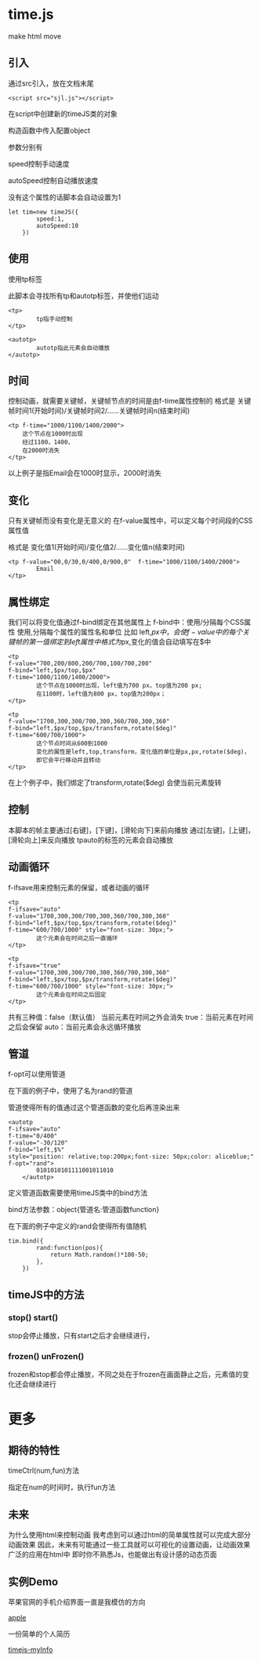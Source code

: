 # time.js
make html move


## 引入
通过src引入，放在文档末尾
```
<script src="sjl.js"></script>
```
在script中创建新的timeJS类的对象

构造函数中传入配置object

参数分别有

speed控制手动速度

autoSpeed控制自动播放速度

没有这个属性的话脚本会自动设置为1
```
let tim=new timeJS({
        speed:1,
        autoSpeed:10
    })
```

## 使用

使用tp标签

此脚本会寻找所有tp和autotp标签，并使他们运动

```
<tp>
        tp指手动控制
</tp>

<autotp>
        autotp指此元素会自动播放
</autotp>

```

## 时间
控制动画，就需要关键帧，关键帧节点的时间是由f-time属性控制的
格式是
关键帧时间1(开始时间)/关键帧时间2/......关键帧时间n(结束时间)
```
<tp f-time="1000/1100/1400/2000">
    这个节点在1000时出现
    经过1100，1400，
    在2000时消失
</tp>
```
以上例子是指Email会在1000时显示，2000时消失

## 变化
只有关键帧而没有变化是无意义的
在f-value属性中，可以定义每个时间段的CSS属性值

格式是
变化值1(开始时间)/变化值2/......变化值n(结束时间)
```
<tp f-value="00,0/30,0/400,0/900,0"  f-time="1000/1100/1400/2000">
        Email
</tp>
```

## 属性绑定
我们可以将变化值通过f-bind绑定在其他属性上
f-bind中：使用/分隔每个CSS属性
使用,分隔每个属性的属性名和单位
比如 left,$px中，会使f-value中的每个关键帧的第一值绑定到left属性中 格式为$px,变化的值会自动填写在$中
```
<tp  
f-value="700,200/800,200/700,100/700,200" 
f-bind="left,$px/top,$px" 
f-time="1000/1100/1400/2000">
        这个节点在1000时出现，left值为700 px，top值为200 px;
        在1100时，left值为800 px，top值为200px；
</tp>
```
```
<tp 
f-value="1700,300,300/700,300,360/700,300,360"
f-bind="left,$px/top,$px/transform,rotate($deg)" 
f-time="600/700/1000">
        这个节点时间从600到1000
        变化的属性是left,top,transform，变化值的单位是px,px,rotate($deg)，
        即它会平行移动并且转动
</tp>
   ```
在上个例子中，我们绑定了transform,rotate($deg) 会使当前元素旋转


## 控制
本脚本的帧主要通过[右键]，[下键]，[滑轮向下]来前向播放
通过[左键]，[上键]，[滑轮向上]来反向播放
tpauto的标签的元素会自动播放



## 动画循环
f-ifsave用来控制元素的保留，或者动画的循环
```
<tp  
f-ifsave="auto" 
f-value="1700,300,300/700,300,360/700,300,360"
f-bind="left,$px/top,$px/transform,rotate($deg)" 
f-time="600/700/1000" style="font-size: 30px;">
        这个元素会在时间之后一直循环
</tp>

<tp  
f-ifsave="true" 
f-value="1700,300,300/700,300,360/700,300,360"
f-bind="left,$px/top,$px/transform,rotate($deg)" 
f-time="600/700/1000" style="font-size: 30px;">
        这个元素会在时间之后固定
</tp>

```
共有三种值：false（默认值）
当前元素在时间之外会消失
true：当前元素在时间之后会保留
auto：当前元素会永远循环播放


## 管道

f-opt可以使用管道

在下面的例子中，使用了名为rand的管道

管道使得所有的值通过这个管道函数的变化后再渲染出来


```
<autotp 
f-ifsave="auto" 
f-time="0/400" 
f-value="-30/120" 
f-bind="left,$%" 
style="position: relative;top:200px;font-size: 50px;color: aliceblue;" 
f-opt="rand">
        0101010101111001011010
    </autotp>
```

定义管道函数需要使用timeJS类中的bind方法

bind方法参数：object{管道名:管道函数function}

在下面的例子中定义的rand会使得所有值随机

```
tim.bind({
        rand:function(pos){
            return Math.random()*100-50;
        },
    })
```

## timeJS中的方法

### stop() start()

stop会停止播放，只有start之后才会继续进行，

### frozen() unFrozen()

frozen和stop都会停止播放，不同之处在于frozen在画面静止之后，元素值的变化还会继续进行

# 更多

## 期待的特性

timeCtrl(num,fun)方法

指定在num的时间时，执行fun方法


## 未来

为什么使用html来控制动画
我考虑到可以通过html的简单属性就可以完成大部分动画效果
因此，未来有可能通过一些工具就可以可视化的设置动画，让动画效果广泛的应用在html中
即时你不熟悉Js，也能做出有设计感的动态页面

## 实例Demo
苹果官网的手机介绍界面一直是我模仿的方向

[apple](http://superboom.club/apple/)


一份简单的个人简历

[timejs-myInfo](http://superboom.club/timejs-myinfo/)